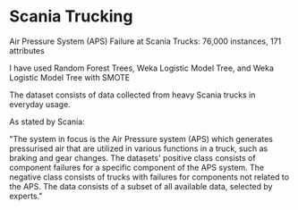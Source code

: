 # Scania Trucking

Air Pressure System (APS) Failure at Scania Trucks: 76,000 instances, 171 attributes

I have used Random Forest Trees, Weka Logistic Model Tree, and Weka Logistic Model Tree with SMOTE

The dataset consists of data collected from heavy Scania trucks in everyday usage. 

As stated by Scania:

"The system in focus is the Air Pressure system (APS) which generates pressurised air that are utilized in various functions 
in a truck, such as braking and gear changes. The datasets' positive class consists of component failures for a specific component of the APS system. The negative class consists of trucks with failures for components not related to the APS. The data consists of a subset of all available data, selected by experts."
